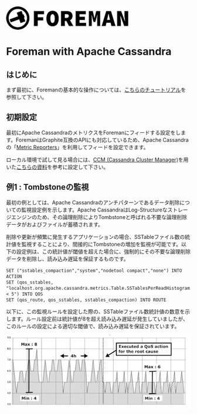 ![foreman_logo](../img/icon.png)

# Foreman with Apache Cassandra

## はじめに

まず最初に、Foremanの基本的な操作については、[こちらのチュートリアル](tutorial_cassandra_000.md)を参照して下さい。

## 初期設定

最初にApache CassandraのメトリクスをForemanにフィードする設定をします。ForemanはGraphite互換のAPIにも対応しているため、Apache Cassandraの「[Metric Reporters](http://cassandra.apache.org/doc/latest/operating/metrics.html?highlight=metrics#metric-reporters)」を利用してフィードを設定できます。

ローカル環境で試して見る場合には、[CCM (Cassandra Cluster Manager)](https://github.com/riptano/ccm)を用いた[こちらの資料](tutorial_cassandra_000.md)を参考に設定して下さい。

## 例1 : Tombstoneの監視

最初の例としては、Apache Cassandraのアンチパターンであるデータ削除についての監視設定例を示します。Apache CassandraはLog-Structureなストレージエンジンのため、その論理削除によりTombstoneと呼ばれる不要な論理削除データがおよびファイルが蓄積されます。

削除や更新が頻繁に発生するアプリケーションの場合、SSTableファイル数の統計値を監視することにより、間接的にTombstoneの増加を監視が可能です。以下の設定例は、この統計値が閾値を超えた場合に、強制的にその不要な論理削除データを削除し、読み込み遅延を保証するものです。

```
SET ("sstables_compaction","system","nodetool compact","none") INTO ACTION
SET (qos_sstables, "localhost.org.apache.cassandra.metrics.Table.SSTablesPerReadHistogram.all.p999 < 5") INTO QOS
SET (qos_route, qos_sstables, sstables_compaction) INTO ROUTE
```

以下に、この監視ルールを設定した際の、SSTableファイル数統計値の数意を示します。ルール設定前は統計値が8を超え読み込み遅延が発生していましたが、このルールの設定による適切な閾値で、読み込み遅延を保証されています。

![tutorial_cassandra_001-001.png](img/tutorial_cassandra_001-001.png)


